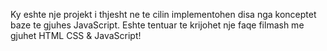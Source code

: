 Ky eshte nje projekt i thjesht ne te cilin implementohen disa nga konceptet baze te gjuhes JavaScript. Eshte tentuar te krijohet nje faqe filmash me gjuhet HTML CSS & JavaScript!
